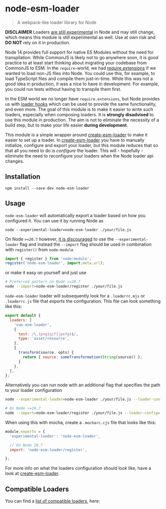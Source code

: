 # node-esm-loader

> A webpack-like loader library for Node

**DISCLAIMER** Loaders [are still experimental](https://nodejs.org/api/esm.html#esm_experimental_loaders) in Node and may still change, which means this module is still experimental as well.
Use at own risk and **DO NOT** rely on it in production.

Node 14 provides full support for native ES Modules without the need for transpilation.
While CommonJS is likely not to go anywhere soon, it is good practice to at least start thinking about migrating your codebase from CommonJS to ESM.
In the `require`-world, we had [require.extensions](https://nodejs.org/api/modules.html#modules_require_extensions) if we wanted to load non-JS files into Node.
You could use this, for example, to load TypeScript files and compile them just-in-time.
While this was not a good idea in production, it was a nice to have in development.
For example, you could run tests without having to transpile them first.

In the ESM world we no longer have `require.extensions`, but Node provides us with [loader hooks](https://nodejs.org/api/esm.html#esm_experimental_loaders) which can be used to provide the same functionality, and even more.
The goal of this module is to make it easier to write such loaders, especially when composing loaders.
It is **strongly disadvised** to use this module in production.
The aim is not to eliminate the necessity of a build step, but to make your life easier **during development**.

This module is a simple wrapper around [create-esm-loader](https://www.npmjs.com/package/create-esm-loader) to make it easier to set up a loader.
In [create-esm-loader](https://www.npmjs.com/package/create-esm-loader) you have to manually initialize, configure and export your loader, but this module reduces that so that all you need to do is *configure* the loader.
This will - hopefully - eliminate the need to reconfigure your loaders when the Node loader api changes.

## Installation

```npm install --save-dev node-esm-loader```

## Usage

`node-esm-loader` will automatically export a loader based on how you configured it.
You can use it by running Node as
```
node --experimental-loader=node-esm-loader ./your/file.js
```
On Node `>=20.7` however, [it is discouraged](https://nodejs.org/dist/latest-v20.x/docs/api/cli.html#--experimental-loadermodule) to use the `--experimental-loader` flag and instead the `--import` flag should be used in combination with `register()` from `node:module`
```js
import { register } from 'node:module';
register('node-esm-loader', import.meta.url);
```
or make it easy on yourself and just use
```sh
# Preferred pattern on Node >=20.7
node --import=node-esm-loader/register ./your/file.js
```

`node-esm-loader` loader will subsequently look for a `.loaderrc.mjs` or `.loaderrc.js` file that exports the configuration.
This file can look something like this:
```js
export default {
  loaders: [
    'vue-esm-loader',
    {
      test: /\.(png|gif|jpe?g)$/,
      type: 'asset/resource',
    },
    {
      transform(source, opts) {
        return { source: someTransformation(String(source)) };
      }
    },
  ],
};
```

Alternatively you can run node with an additional flag that specifies the path to your loader configuration
```sh
node --experimental-loader=node-esm-loader ./your/file.js --loader-config=./path/to/config.js

# On Node >=20.7
node --import=node-esm-loader/register ./your/file.js --loader-config=./path/to/config.js
```

When using this with mocha, create a `.mocharc.cjs` file that looks like this:
```js
module.exports = {
  'experimental-loader': 'node-esm-loader',

  // On Node 20.7
  import: 'node-esm-loader/register',

};
```

For more info on what the loaders configuration should look like, have a look at [create-esm-loader](https://www.npmjs.com/package/create-esm-loader).

## Compatible Loaders

You can find a [list of compatible loaders][loaderlist], here:

[loaderlist]: https://www.npmjs.com/package/create-esm-loader?activeTab=dependents
